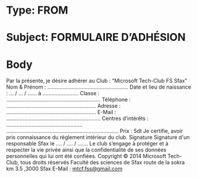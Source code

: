 ﻿# Type: FROM
# Subject: FORMULAIRE D’ADHÉSION
# Body
Par la présente, je désire adhérer au Club : 
“Microsoft Tech-Club FS Sfax”
Nom & Prénom : ……………………………………………… Date et lieu de naissance : … / … / …… à …………………… Classe : ……………………………………………………… Téléphone : …………………………………………………… Adresse : ……………………………………………………
E-Mail : ……………………………………………………… Centres d’intérêts : ……………………………………………
………………………………………………………………… Prix : 5dt
Je certifie, avoir pris connaissance du règlement intérieur du club.
Signature
Signature d'un responsable
Sfax le .... / .... / .......
Le club s’engage à protéger et à respecter la vie privée
ainsi que la confidentialité de ses données personnelles qui lui ont été confiées.
Copyright © 2014 Microsoft Tech-Club, tous droits réservés
Faculté des sciences de Sfax route de la sokra km 3.5 ,3000 Sfax
E-Mail : mtcf.fss@gmail.com

